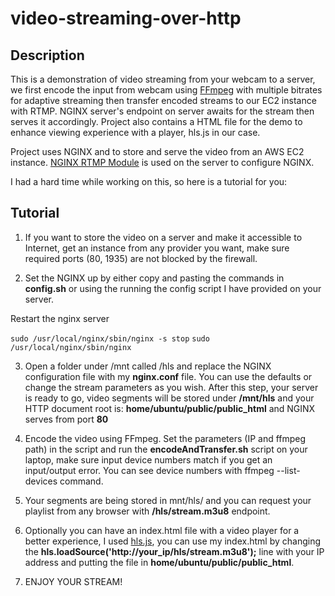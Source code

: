 # video-streaming-over-http

## Description
  This is a demonstration of video streaming from your webcam to a server, we first encode the input from webcam using [FFmpeg](https://github.com/FFmpeg/FFmpeg) with multiple bitrates for adaptive streaming then transfer encoded streams to our EC2 instance with RTMP. NGINX server's endpoint on server awaits for the stream then serves it accordingly. Project also contains a HTML file for the demo to enhance viewing experience with a player, hls.js in our case.

  Project uses NGINX and to store and serve the video from an AWS EC2 instance. [NGINX RTMP Module](https://github.com/arut/nginx-rtmp-module) is used on the server to configure NGINX. 

  I had a hard time while working on this, so here is a tutorial for you:

  ## Tutorial
  1. If you want to store the video on a server and make it accessible to Internet, get an instance from any provider you want, make sure required ports (80, 1935) are not blocked by the firewall.

  2. Set the NGINX up by either copy and pasting the commands in **config.sh** or using the running the config script I have provided on your server.

  Restart the nginx server

  `sudo /usr/local/nginx/sbin/nginx -s stop`
  `sudo /usr/local/nginx/sbin/nginx`

  3. Open a folder under /mnt called /hls and replace the NGINX configuration file with my **nginx.conf** file. You can use the defaults or change the stream parameters as you wish. After this step, your server is ready to go, video segments will be stored under **/mnt/hls** and your HTTP document root is: **home/ubuntu/public/public_html** and NGINX serves from port **80**

  4. Encode the video using FFmpeg. Set the parameters (IP and ffmpeg path) in the script and run the **encodeAndTransfer.sh** script on your laptop, make sure input device numbers match if you get an input/output error. You can see device numbers with ffmpeg --list-devices command. 

  5. Your segments are being stored in mnt/hls/ and you can request your playlist from any browser with **/hls/stream.m3u8** endpoint.

  6. Optionally you can have an index.html file with a video player for a better experience, I used [hls.js](https://github.com/video-dev/hls.js/), you can use my index.html by changing the **hls.loadSource('http://your_ip/hls/stream.m3u8');** line with your IP address and putting the file in **home/ubuntu/public/public_html**.

  7. ENJOY YOUR STREAM!
